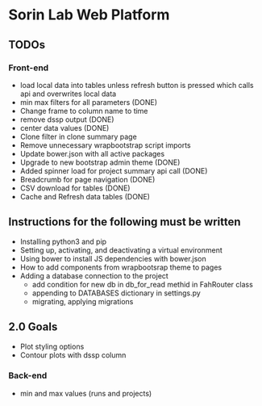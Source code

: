 # Sorin Lab Web Platform

## TODOs
### Front-end
* load local data into tables unless refresh button is pressed which calls api and overwrites local data
* min max filters for all parameters (DONE)
* Change frame to column name to time 
* remove dssp output (DONE)
* center data values (DONE)
* Clone filter in clone summary page
* Remove unnecessary wrapbootstrap script imports
* Update bower.json with all active packages
* Upgrade to new bootstrap admin theme (DONE)
* Added spinner load for project summary api call (DONE)
* Breadcrumb for page navigation (DONE)
* CSV download for tables (DONE)
* Cache and Refresh data tables (DONE)

## Instructions for the following must be written
* Installing python3 and pip
* Setting up, activating, and deactivating a virtual environment
* Using bower to install JS dependencies with bower.json
* How to add components from wrapbootsrap theme to pages
* Adding a database connection to the project
  * add condition for new db in db_for_read methid in FahRouter class
  * appending to DATABASES dictionary in settings.py
  * migrating, applying migrations

## 2.0 Goals
* Plot styling options
* Contour plots with dssp column

### Back-end
* min and max values (runs and projects)